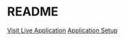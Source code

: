# README

[Visit Live Application](https://ola-aqs.herokuapp.com/)
[Application Setup](https://github.com/t-deetiw/ola_aqs/wiki/Setup)

